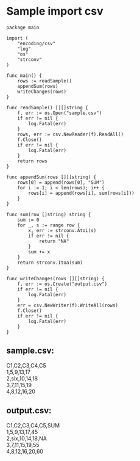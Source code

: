 # Sample import csv


```golang
package main
 
import (
	"encoding/csv"
	"log"
	"os"
	"strconv"
)
 
func main() {
	rows := readSample()
	appendSum(rows)
	writeChanges(rows)
}
 
func readSample() [][]string {
	f, err := os.Open("sample.csv")
	if err != nil {
		log.Fatal(err)
	}
	rows, err := csv.NewReader(f).ReadAll()
	f.Close()
	if err != nil {
		log.Fatal(err)
	}
	return rows
}
 
func appendSum(rows [][]string) {
	rows[0] = append(rows[0], "SUM")
	for i := 1; i < len(rows); i++ {
		rows[i] = append(rows[i], sum(rows[i]))
	}
}
 
func sum(row []string) string {
	sum := 0
	for _, s := range row {
		x, err := strconv.Atoi(s)
		if err != nil {
			return "NA"
		}
		sum += x
	}
	return strconv.Itoa(sum)
}
 
func writeChanges(rows [][]string) {
	f, err := os.Create("output.csv")
	if err != nil {
		log.Fatal(err)
	}
	err = csv.NewWriter(f).WriteAll(rows)
	f.Close()
	if err != nil {
		log.Fatal(err)
	}
}
```


## sample.csv:

C1,C2,C3,C4,C5  
1,5,9,13,17   
2,six,10,14,18   
3,7,11,15,19   
4,8,12,16,20  

## output.csv:

C1,C2,C3,C4,C5,SUM  
1,5,9,13,17,45  
2,six,10,14,18,NA  
3,7,11,15,19,55   
4,8,12,16,20,60  


